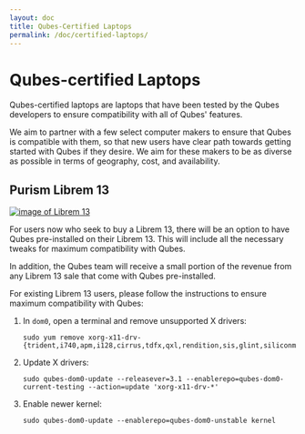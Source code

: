 ```yaml
---
layout: doc
title: Qubes-Certified Laptops
permalink: /doc/certified-laptops/
--- 
```


Qubes-certified Laptops
============================================

Qubes-certified laptops are laptops that have been tested by the Qubes developers to ensure compatibility with all of Qubes' features.

We aim to partner with a few select computer makers to ensure that Qubes is compatible with them, so that new users have clear path towards getting started with Qubes if they desire. We aim for these makers to be as diverse as possible in terms of geography, cost, and availability. 


Purism Librem 13
----------------------------
[![image of Librem 13](https://puri.sm/wp-content/uploads/2015/07/librem-13-700x490-20150721.png)](https://puri.sm/librem-13/)

For users now who seek to buy a Librem 13, there will be an option to have Qubes pre-installed on their Librem 13. This will include all the necessary tweaks for maximum compatibility with Qubes. 

In addition, the Qubes team will receive a small portion of the revenue from any Librem 13 sale that come with Qubes pre-installed.

For existing Librem 13 users, please follow the instructions to ensure maximum compatibility with Qubes:

1. In `dom0`, open a terminal and remove unsupported X drivers:

       sudo yum remove xorg-x11-drv-{trident,i740,apm,i128,cirrus,tdfx,qxl,rendition,sis,glint,siliconmotion,r128,s3virge,mga,mach64,savage}

2. Update X drivers:

       sudo qubes-dom0-update --releasever=3.1 --enablerepo=qubes-dom0-current-testing --action=update 'xorg-x11-drv-*'

3. Enable newer kernel:

       sudo qubes-dom0-update --enablerepo=qubes-dom0-unstable kernel
